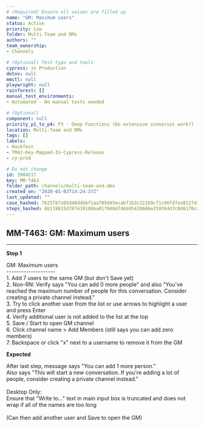 ```yaml
---
# (Required) Ensure all values are filled up
name: "GM: Maximum users"
status: Active
priority: Low
folder: Multi-Team and DMs
authors: ""
team_ownership: 
- Channels

# (Optional) Test type and tools
cypress: in Production
detox: null
mmctl: null
playwright: null
rainforest: []
manual_test_environments: 
- Automated - No manual tests needed

# (Optional)
component: null
priority_p1_to_p4: P3 - Deep Functions (Do extensive scenarios work?)
location: Multi-Team and DMs
tags: []
labels: 
- Hackfest
- TM4J-Key-Mapped-In-Cypress-Release
- cy-prod

# Do not change
id: 3904517
key: MM-T463
folder_path: channels/multi-team-and-dms
created_on: "2020-01-03T14:24:37Z"
last_updated: ""
case_hashed: 7b25f87a95d40ddbbf1aa785d45ecabf1b3c22169cf1c66fd7ea91274307672b28dc93cd3da034fbd51e9f1c83360b04
steps_hashed: 6b119815d78743818bba01f8d8d746b95410686e259764d7c8461f0ca3c9cc9c5d5bd6a4320081d79b2d0250a338f33d
---
```


## MM-T463: GM: Maximum users

---

**Step 1**

GM: Maximum users\
\--------------------\
1\. Add 7 users to the same GM (but don't Save yet)\
2\. Non-RN: Verify says "You can add 0 more people" and also "You've reached the maximum number of people for this conversation. Consider creating a private channel instead."\
3\. Try to click another user from the list or use arrows to highlight a user and press Enter\
4\. Verify additional user is not added to the list at the top\
5\. Save / Start to open GM channel\
6\. Click channel name > Add Members (still says you can add zero members)\
7\. Backspace or click "x" next to a username to remove it from the GM

**Expected**

After last step, message says "You can add 1 more person."\
Also says "This will start a new conversation. If you're adding a lot of people, consider creating a private channel instead."\
\
Desktop Only:\
Ensure that "Write to..." text in main input box is truncated and does not wrap if all of the names are too long\
\
(Can then add another user and Save to open the GM)
